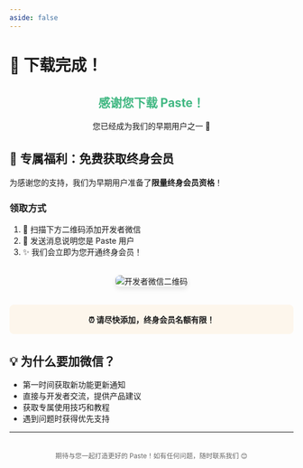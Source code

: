 ```yaml
---
aside: false
---
```


# 🎉 下载完成！

<div class="success-message" align="center" style="margin: 2rem 0;">
  <h2 style="color: #42b883;">感谢您下载 Paste！</h2>
  <p>您已经成为我们的早期用户之一 🌟</p>
</div>

## 🎁 专属福利：免费获取终身会员

为感谢您的支持，我们为早期用户准备了**限量终身会员资格**！

### 领取方式

1. 📱 扫描下方二维码添加开发者微信
2. 💬 发送消息说明您是 Paste 用户
3. ✨ 我们会立即为您开通终身会员！

<div align="center" style="margin: 2rem 0;">
  <img src="/wechat.png" alt="开发者微信二维码" style="max-width: 280px; border-radius: 8px; box-shadow: 0 4px 8px rgba(0,0,0,0.1);" />
</div>

<div class="warning-note" align="center" style="background-color: #fdf6ec; padding: 1rem; border-radius: 8px; margin: 2rem 0;">
  <strong>⏰ 请尽快添加，终身会员名额有限！</strong>
</div>

## 💡 为什么要加微信？

- 第一时间获取新功能更新通知
- 直接与开发者交流，提供产品建议
- 获取专属使用技巧和教程
- 遇到问题时获得优先支持

---
<div align="center" style="margin-top: 2rem; color: #666;">
  <small>期待与您一起打造更好的 Paste！如有任何问题，随时联系我们 😊</small>
</div>
